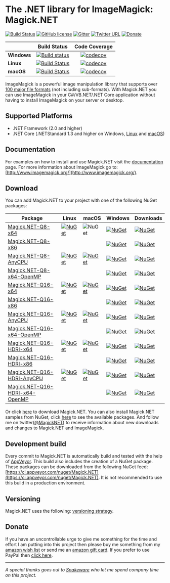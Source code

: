 # The .NET library for ImageMagick: Magick.NET

[![Build Status](https://dev.azure.com/dlemstra/Magick.NET/_apis/build/status/Magick.NET)](https://dev.azure.com/dlemstra/Magick.NET/_build/latest?definitionId=11)
[![GitHub license](https://img.shields.io/badge/license-Apache%202-green.svg)](https://raw.githubusercontent.com/dlemstra/Magick.NET/master/License.txt)
[![Gitter](https://badges.gitter.im/Join%20Chat.svg)](https://gitter.im/Magick-NET/Lobby?utm_source=badge&utm_medium=badge&utm_campaign=pr-badge&utm_content=badge)
[![Twitter URL](https://img.shields.io/badge/twitter-follow-1da1f2.svg)](https://twitter.com/MagickNET)
[![Donate](https://img.shields.io/badge/%24-donate-ff00ff.svg)](https://www.paypal.me/DirkLemstra)

|             |Build Status|Code Coverage|
|-------------|:----------:|:-----------:|
|**Windows**  |[![Build status](https://ci.appveyor.com/api/projects/status/5y970okju7ru901x?svg=true)](https://ci.appveyor.com/project/dlemstra/magick-net)|[![codecov](https://codecov.io/gh/dlemstra/Magick.NET/branch/master/graph/badge.svg)](https://codecov.io/gh/dlemstra/Magick.NET)|
|**Linux**    |[![Build Status](https://travis-ci.org/dlemstra/Magick.NET.svg?branch=master)](https://travis-ci.org/dlemstra/Magick.NET)|[![codecov](https://codecov.io/gh/dlemstra/Magick.NET/branch/master/graph/badge.svg)](https://codecov.io/gh/dlemstra/Magick.NET)|
|**macOS**    |[![Build Status](https://travis-ci.org/dlemstra/Magick.NET.svg?branch=master)](https://travis-ci.org/dlemstra/Magick.NET)|[![codecov](https://codecov.io/gh/dlemstra/Magick.NET/branch/master/graph/badge.svg)](https://codecov.io/gh/dlemstra/Magick.NET)|

ImageMagick is a powerful image manipulation library that supports over [100 major file formats](https://www.imagemagick.org/script/formats.php) (not including sub-formats).
With Magick.NET you can use ImageMagick in your C#/VB.NET/.NET Core application without having to install ImageMagick on your server or desktop.

## Supported Platforms

- .NET Framework (2.0 and higher)
- .NET Core (.NETStandard 1.3 and higher on Windows, [Linux](Documentation/CrossPlatform.md) and [macOS](Documentation/CrossPlatform.md))

## Documentation

For examples on how to install and use Magick.NET visit the [documentation](Documentation/Readme.md) page.
For more information about ImageMagick go to: [http://www.imagemagick.org/](http://www.imagemagick.org/).

## Download

You can add Magick.NET to your project with one of the following NuGet packages:

| Package | Linux | macOS | Windows | Downloads
|-|-|-|-|-|
| [Magick.NET-Q8-x64](https://www.nuget.org/packages/Magick.NET-Q8-x64/) | [![NuGet](https://img.shields.io/nuget/v/Magick.NET-Q8-x64.svg)](https://www.nuget.org/packages/Magick.NET-Q8-x64/) | ![NuGet](https://img.shields.io/nuget/v/Magick.NET-Q8-x64.svg) | [![NuGet](https://img.shields.io/nuget/v/Magick.NET-Q8-x64.svg)](https://www.nuget.org/packages/Magick.NET-Q8-x64/) | [![NuGet](https://img.shields.io/nuget/dt/Magick.NET-Q8-x64.svg)](https://www.nuget.org/packages/Magick.NET-Q8-x64/)
| [Magick.NET-Q8-x86](https://www.nuget.org/packages/Magick.NET-Q8-x86/) | | | [![NuGet](https://img.shields.io/nuget/v/Magick.NET-Q8-x86.svg)](https://www.nuget.org/packages/Magick.NET-Q8-x86/) | [![NuGet](https://img.shields.io/nuget/dt/Magick.NET-Q8-x86.svg)](https://www.nuget.org/packages/Magick.NET-Q8-x86/)
| [Magick.NET-Q8-AnyCPU](https://www.nuget.org/packages/Magick.NET-Q8-AnyCPU/) | [![NuGet](https://img.shields.io/nuget/v/Magick.NET-Q8-AnyCPU.svg)](https://www.nuget.org/packages/Magick.NET-Q8-AnyCPU/) | [![NuGet](https://img.shields.io/nuget/v/Magick.NET-Q8-AnyCPU.svg)](https://www.nuget.org/packages/Magick.NET-Q8-AnyCPU/) | [![NuGet](https://img.shields.io/nuget/v/Magick.NET-Q8-AnyCPU.svg)](https://www.nuget.org/packages/Magick.NET-Q8-AnyCPU/) | [![NuGet](https://img.shields.io/nuget/dt/Magick.NET-Q8-AnyCPU.svg)](https://www.nuget.org/packages/Magick.NET-Q8-AnyCPU/)
| [Magick.NET-Q8-x64-OpenMP](https://www.nuget.org/packages/Magick.NET-Q8-x64-OpenMP/) | | | [![NuGet](https://img.shields.io/nuget/v/Magick.NET-Q8-x64-OpenMP.svg)](https://www.nuget.org/packages/Magick.NET-Q8-x64-OpenMP/) | [![NuGet](https://img.shields.io/nuget/dt/Magick.NET-Q8-x64-OpenMP.svg)](https://www.nuget.org/packages/Magick.NET-Q8-x64-OpenMP/)
| [Magick.NET-Q16-x64](https://www.nuget.org/packages/Magick.NET-Q16-x64/) | [![NuGet](https://img.shields.io/nuget/v/Magick.NET-Q16-x64.svg)](https://www.nuget.org/packages/Magick.NET-Q16-x64/) | [![NuGet](https://img.shields.io/nuget/v/Magick.NET-Q16-x64.svg)](https://www.nuget.org/packages/Magick.NET-Q16-x64/) | [![NuGet](https://img.shields.io/nuget/v/Magick.NET-Q16-x64.svg)](https://www.nuget.org/packages/Magick.NET-Q16-x64/) | [![NuGet](https://img.shields.io/nuget/dt/Magick.NET-Q16-x64.svg)](https://www.nuget.org/packages/Magick.NET-Q16-x64/)
| [Magick.NET-Q16-x86](https://www.nuget.org/packages/Magick.NET-Q16-x86/) | | | [![NuGet](https://img.shields.io/nuget/v/Magick.NET-Q16-x86.svg)](https://www.nuget.org/packages/Magick.NET-Q16-x86/) | [![NuGet](https://img.shields.io/nuget/dt/Magick.NET-Q16-x86.svg)](https://www.nuget.org/packages/Magick.NET-Q16-x86/)
| [Magick.NET-Q16-AnyCPU](https://www.nuget.org/packages/Magick.NET-Q16-AnyCPU/) | [![NuGet](https://img.shields.io/nuget/v/Magick.NET-Q16-AnyCPU.svg)](https://www.nuget.org/packages/Magick.NET-Q16-AnyCPU/) | [![NuGet](https://img.shields.io/nuget/v/Magick.NET-Q16-AnyCPU.svg)](https://www.nuget.org/packages/Magick.NET-Q16-AnyCPU/) | [![NuGet](https://img.shields.io/nuget/v/Magick.NET-Q16-AnyCPU.svg)](https://www.nuget.org/packages/Magick.NET-Q16-AnyCPU/) | [![NuGet](https://img.shields.io/nuget/dt/Magick.NET-Q16-AnyCPU.svg)](https://www.nuget.org/packages/Magick.NET-Q16-AnyCPU/)
| [Magick.NET-Q16-x64-OpenMP](https://www.nuget.org/packages/Magick.NET-Q16-x64-OpenMP/) | | | [![NuGet](https://img.shields.io/nuget/v/Magick.NET-Q16-x64-OpenMP.svg)](https://www.nuget.org/packages/Magick.NET-Q16-x64-OpenMP/) | [![NuGet](https://img.shields.io/nuget/dt/Magick.NET-Q16-x64-OpenMP.svg)](https://www.nuget.org/packages/Magick.NET-Q16-x64-OpenMP/)
| [Magick.NET-Q16-HDRI-x64](https://www.nuget.org/packages/Magick.NET-Q16-HDRI-x64/) | [![NuGet](https://img.shields.io/nuget/v/Magick.NET-Q16-HDRI-x64.svg)](https://www.nuget.org/packages/Magick.NET-Q16-HDRI-x64/) | [![NuGet](https://img.shields.io/nuget/v/Magick.NET-Q16-HDRI-x64.svg)](https://www.nuget.org/packages/Magick.NET-Q16-HDRI-x64/) | [![NuGet](https://img.shields.io/nuget/v/Magick.NET-Q16-HDRI-x64.svg)](https://www.nuget.org/packages/Magick.NET-Q16-HDRI-x64/) | [![NuGet](https://img.shields.io/nuget/dt/Magick.NET-Q16-HDRI-x64.svg)](https://www.nuget.org/packages/Magick.NET-Q16-HDRI-x64/)
| [Magick.NET-Q16-HDRI-x86](https://www.nuget.org/packages/Magick.NET-Q16-HDRI-x86/) | | | [![NuGet](https://img.shields.io/nuget/v/Magick.NET-Q16-HDRI-x86.svg)](https://www.nuget.org/packages/Magick.NET-Q16-HDRI-x86/) | [![NuGet](https://img.shields.io/nuget/dt/Magick.NET-Q16-HDRI-x86.svg)](https://www.nuget.org/packages/Magick.NET-Q16-HDRI-x86/)
| [Magick.NET-Q16-HDRI-AnyCPU](https://www.nuget.org/packages/Magick.NET-Q16-HDRI-AnyCPU/) | [![NuGet](https://img.shields.io/nuget/v/Magick.NET-Q16-HDRI-AnyCPU.svg)](https://www.nuget.org/packages/Magick.NET-Q16-HDRI-AnyCPU/) | [![NuGet](https://img.shields.io/nuget/v/Magick.NET-Q16-HDRI-AnyCPU.svg)](https://www.nuget.org/packages/Magick.NET-Q16-HDRI-AnyCPU/) | [![NuGet](https://img.shields.io/nuget/v/Magick.NET-Q16-HDRI-AnyCPU.svg)](https://www.nuget.org/packages/Magick.NET-Q16-HDRI-AnyCPU/) | [![NuGet](https://img.shields.io/nuget/dt/Magick.NET-Q16-HDRI-AnyCPU.svg)](https://www.nuget.org/packages/Magick.NET-Q16-HDRI-AnyCPU/)
| [Magick.NET-Q16-HDRI-x64-OpenMP](https://www.nuget.org/packages/Magick.NET-Q16-HDRI-x64-OpenMP/) | | | [![NuGet](https://img.shields.io/nuget/v/Magick.NET-Q16-HDRI-x64-OpenMP.svg)](https://www.nuget.org/packages/Magick.NET-Q16-HDRI-x64-OpenMP/) | [![NuGet](https://img.shields.io/nuget/dt/Magick.NET-Q16-HDRI-x64-OpenMP.svg)](https://www.nuget.org/packages/Magick.NET-Q16-HDRI-x64-OpenMP/)


Or click [here](https://github.com/dlemstra/Magick.NET/releases) to download Magick.NET. You can also install Magick.NET samples from NuGet, click [here](https://nuget.org/profiles/dlemstra/) to
see the available packages. And follow me on twitter([@MagickNET](https://twitter.com/MagickNET)) to receive information about new downloads and changes to Magick.NET and ImageMagick.

## Development build

Every commit to Magick.NET is automatically build and tested with the help of [AppVeyor](http://www.appveyor.com). This build also includes the creation of a NuGet package.
These packages can be downloaded from the following NuGet feed: [https://ci.appveyor.com/nuget/Magick.NET](https://ci.appveyor.com/nuget/Magick.NET). It is not recommended to use
this build in a production environment.

## Versioning

Magick.NET uses the following: [versioning strategy](Documentation/Versioning.md).

## Donate

If you have an uncontrollable urge to give me something for the time and effort I am putting into this project then please buy me something from my
[amazon wish list](http://www.amazon.de/registry/wishlist/2XFZAC3J04WAY) or send me an [amazon gift card](https://www.amazon.de/Amazon-Gutschein-per-E-Mail-Amazon/dp/B0054PDOV8).
If you prefer to use PayPal then [click here](https://www.paypal.me/DirkLemstra).

----
_A special thanks goes out to [Snakeware](https://www.snakeware.nl) who let me spend company time on this project._


